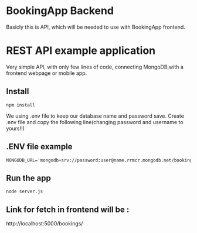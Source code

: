 
# BookingApp Backend

Basicly this is API, which will be needed to use with BookingApp frontend.

# REST API example application

Very simple API, with only few lines of code, connecting MongoDB,with a frontend webpage or mobile app.


## Install

    npm install
    

We using .env file to keep our database name and password save.
Create .env file and copy the following line(changing password and username to yours!!)
## .ENV file example

    MONGODB_URL='mongodb+srv://password:user@name.rrmcr.mongodb.net/bookingsDB'


## Run the app

    node server.js


## Link for fetch in frontend will be :

http://localhost:5000/bookings/

